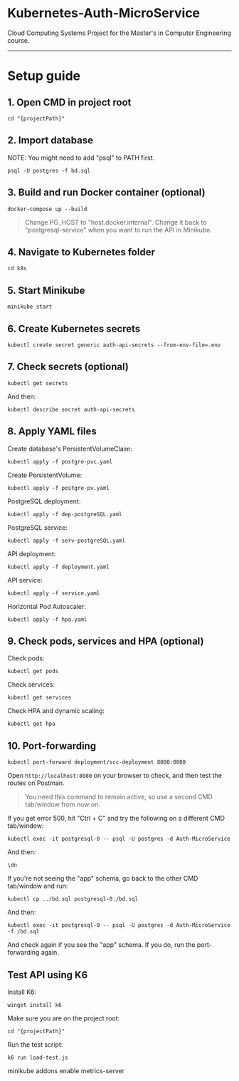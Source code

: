 # Kubernetes-Auth-MicroService
Cloud Computing Systems Project for the Master's in Computer Engineering course.

---

# Setup guide
## 1. Open CMD in project root
```
cd "{projectPath}"
```

## 2. Import database
NOTE: You might need to add "psql" to PATH first.
```
psql -U postgres -f bd.sql
```

## 3. Build and run Docker container (optional)

```
docker-compose up --build
```
>Change PG_HOST to "host.docker.internal". Change it back to "postgresql-service" when you want to run the API in Minikube.

## 4. Navigate to Kubernetes folder
```
cd k8s
```

## 5. Start Minikube
```
minikube start
```

## 6. Create Kubernetes secrets
```
kubectl create secret generic auth-api-secrets --from-env-file=.env
```

## 7. Check secrets (optional)
```
kubectl get secrets
```
And then:
```
kubectl describe secret auth-api-secrets
```

## 8. Apply YAML files
Create database's PersistentVolumeClaim:
```
kubectl apply -f postgre-pvc.yaml
```

Create PersistentVolume:
```
kubectl apply -f postgre-pv.yaml
```

PostgreSQL deployment:
```
kubectl apply -f dep-postgreSQL.yaml
```

PostgreSQL service:
```
kubectl apply -f serv-postgreSQL.yaml
```

API deployment:
```
kubectl apply -f deployment.yaml
```

API service:
```
kubectl apply -f service.yaml
```

Horizontal Pod Autoscaler:
```
kubectl apply -f hpa.yaml
```

## 9. Check pods, services and HPA (optional)
Check pods:
```
kubectl get pods
```

Check services:
```
kubectl get services
```

Check HPA and dynamic scaling:
```
kubectl get hpa
```

## 10. Port-forwarding
```
kubectl port-forward deployment/scc-deployment 8080:8080
```
Open ```http://localhost:8080``` on your browser to check, and then test the routes on Postman.

>You need this command to remain active, so use a second CMD tab/window from now on.

If you get error 500, hit "Ctrl + C" and try the following on a different CMD tab/window:
```
kubectl exec -it postgresql-0 -- psql -U postgres -d Auth-MicroService
```
And then:
```
\dn
```
If you're not seeing the "app" schema, go back to the other CMD tab/window and run:
```
kubectl cp ../bd.sql postgresql-0:/bd.sql
```
And then:
```
kubectl exec -it postgresql-0 -- psql -U postgres -d Auth-MicroService -f /bd.sql
```
And check again if you see the "app" schema. If you do, run the port-forwarding again.


## Test API using K6
Install K6:
```
winget install k6
```
Make sure you are on the project root:
```
cd "{projectPath}"
```
Run the test script:
```
k6 run load-test.js
```

minikube addons enable metrics-server